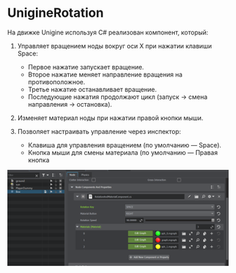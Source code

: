# UnigineRotation


На движке Unigine используя C# реализован компонент, который:  

1. Управляет вращением ноды вокруг оси X при нажатии клавиши Space:  
   - Первое нажатие запускает вращение.  
   - Второе нажатие меняет направление вращения на противоположное.  
   - Третье нажатие останавливает вращение.  
   - Последующие нажатия продолжают цикл (запуск → смена направления → остановка).  

2. Изменяет материал ноды при нажатии правой кнопки мыши.  

3. Позволяет настраивать управление через инспектор:
  
   - Клавиша для управления вращением (по умолчанию — Space).  
   - Кнопка мыши для смены материала (по умолчанию — Правая кнопка

![alt text](image.png)




